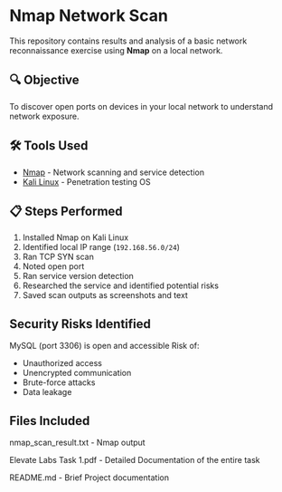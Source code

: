 # Nmap Network Scan

This repository contains results and analysis of a basic network reconnaissance exercise using **Nmap** on a local network.

## 🔍 Objective
To discover open ports on devices in your local network to understand network 
exposure.  

## 🛠️ Tools Used
- [Nmap](https://nmap.org) - Network scanning and service detection
- [Kali Linux](https://www.kali.org) - Penetration testing OS

## 📋 Steps Performed
1. Installed Nmap on Kali Linux
2. Identified local IP range (`192.168.56.0/24`)
3. Ran TCP SYN scan
4. Noted open port
5. Ran service version detection
6. Researched the service and identified potential risks
7. Saved scan outputs as screenshots and text

## Security Risks Identified
MySQL (port 3306) is open and accessible
Risk of:
- Unauthorized access
- Unencrypted communication
- Brute-force attacks
- Data leakage

## Files Included
nmap_scan_result.txt - Nmap output

Elevate Labs Task 1.pdf - Detailed Documentation of the entire task

README.md - Brief Project documentation


   
